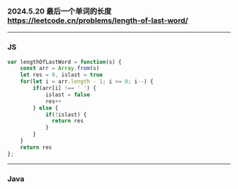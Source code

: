 ### 2024.5.20 最后一个单词的长度  https://leetcode.cn/problems/length-of-last-word/

---

### **JS**

```js
var lengthOfLastWord = function(s) {
    const arr = Array.from(s)
    let res = 0, islast = true
    for(let i = arr.length - 1; i >= 0; i--) {
        if(arr[i] !== ' ') {
            islast = false
            res++
        } else {
            if(!islast) {
              return res
            }
        }
    }
    return res
};
```

---

### Java
